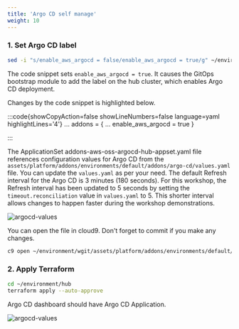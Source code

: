 ```yaml
---
title: 'Argo CD self manage'
weight: 10
---
```


### 1. Set Argo CD label

```bash
sed -i "s/enable_aws_argocd = false/enable_aws_argocd = true/g" ~/environment/terraform.tfvars
```
The code snippet sets `enable_aws_argocd = true`. It causes the GitOps bootstrap module to add the label on the hub cluster, which enables Argo CD deployment.

Changes by the code snippet is highlighted below.

:::code{showCopyAction=false showLineNumbers=false language=yaml highlightLines='4'}
...
addons = {
    ...
    enable_aws_argocd = true
}

:::

The ApplicationSet addons-aws-oss-argocd-hub-appset.yaml file references configuration values for Argo CD from the `assets/platform/addons/environments/default/addons/argo-cd/values.yaml` file. You can update the `values.yaml` as per your need. The default Refresh interval for the Argo CD is 3 minutes (180 seconds). For this workshop, the Refresh interval has been updated to 5 seconds by setting the `timeout.reconciliation` value in `values.yaml` to 5. This shorter interval allows changes to happen faster during the workshop demonstrations.

![argocd-values](/static/images/argocd-values.png)

You can open the file in cloud9. Don't forget to commit if you make any changes.

```bash
c9 open ~/environment/wgit/assets/platform/addons/environments/default/addons/argo-cd/values.yaml
```

### 2. Apply Terraform

```bash
cd ~/environment/hub
terraform apply --auto-approve
```

Argo CD dashboard should have Argo CD Application.

![argocd-values](/static/images/argocd-selfmanage.png)

<!--
> If you can't access the dashboard then reopen the browser, try another browser, try http, clear browser history 
-->
